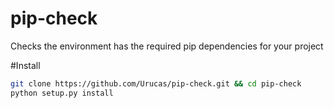 # pip-check
Checks the environment has the required pip dependencies for your project

#Install
```bash
git clone https://github.com/Urucas/pip-check.git && cd pip-check
python setup.py install
```

